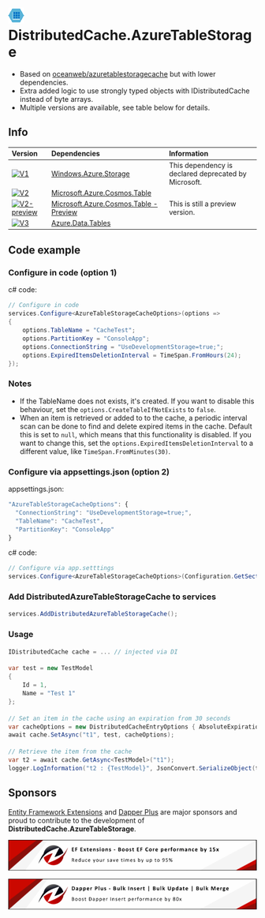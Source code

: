 # ![logo](resources/AzureTableStorage_logo_32x32.png) DistributedCache.AzureTableStorage

* Based on [oceanweb/azuretablestoragecache](https://gitlab.com/oceanweb/azuretablestoragecache) but with lower dependencies.
* Extra added logic to use strongly typed objects with IDistributedCache instead of byte arrays.
* Multiple versions are available, see table below for details.

## Info
| Version | Dependencies | Information 
| :--- | :--- | :---
[![V1](https://img.shields.io/badge/nuget-v1.2.0-blue)](https://www.nuget.org/packages/DistributedCache.AzureTableStorage/1.2.0) | [Windows.Azure.Storage](https://www.nuget.org/packages/WindowsAzure.Storage/) | This dependency is declared deprecated by Microsoft.
[![V2](https://img.shields.io/badge/nuget-v2.1.0-blue)](https://www.nuget.org/packages/DistributedCache.AzureTableStorage/2.1.0) | [Microsoft.Azure.Cosmos.Table](https://www.nuget.org/packages/Microsoft.Azure.Cosmos.Table/1.0.7) |
[![V2-preview](https://img.shields.io/badge/nuget-v2.1.0_Preview-blue)](https://www.nuget.org/packages/DistributedCache.AzureTableStorage/2.1.0-preview) | [Microsoft.Azure.Cosmos.Table - Preview](https://www.nuget.org/packages/Microsoft.Azure.Cosmos.Table/2.0.0-preview) | This is still a preview version.
[![V3](https://img.shields.io/badge/nuget-v3.3.0-blue)](https://www.nuget.org/packages/DistributedCache.AzureTableStorage) | [Azure.Data.Tables](https://www.nuget.org/packages/Azure.Data.Tables) |


## Code example

### Configure in code (option 1)
c# code:
``` c#
// Configure in code
services.Configure<AzureTableStorageCacheOptions>(options =>
{
    options.TableName = "CacheTest";
    options.PartitionKey = "ConsoleApp";
    options.ConnectionString = "UseDevelopmentStorage=true;";
    options.ExpiredItemsDeletionInterval = TimeSpan.FromHours(24);
});
```

### Notes

- If the TableName does not exists, it's created. If you want to disable this behaviour, set the `options.CreateTableIfNotExists` to `false`.
- When an item is retrieved or added to to the cache, a periodic interval scan can be done to find and delete expired items in the cache. Default this is set to `null`, which means that this functionality is disabled. If you want to change this, set the `options.ExpiredItemsDeletionInterval` to a different value, like `TimeSpan.FromMinutes(30)`.

### Configure via appsettings.json (option 2)

appsettings.json:
``` js
"AzureTableStorageCacheOptions": {
  "ConnectionString": "UseDevelopmentStorage=true;",
  "TableName": "CacheTest",
  "PartitionKey": "ConsoleApp"
}
```

c# code:
``` c#
// Configure via app.setttings
services.Configure<AzureTableStorageCacheOptions>(Configuration.GetSection("AzureTableStorageCacheOptions"));
```

### Add DistributedAzureTableStorageCache to services
``` c#
services.AddDistributedAzureTableStorageCache();
```

### Usage

``` c#
IDistributedCache cache = ... // injected via DI

var test = new TestModel
{
    Id = 1,
    Name = "Test 1"
};

// Set an item in the cache using an expiration from 30 seconds
var cacheOptions = new DistributedCacheEntryOptions { AbsoluteExpirationRelativeToNow = TimeSpan.FromSeconds(30) };
await cache.SetAsync("t1", test, cacheOptions);

// Retrieve the item from the cache
var t2 = await cache.GetAsync<TestModel>("t1");
logger.LogInformation("t2 : {TestModel}", JsonConvert.SerializeObject(t2));
```


## Sponsors

[Entity Framework Extensions](https://entityframework-extensions.net/?utm_source=StefH) and [Dapper Plus](https://dapper-plus.net/?utm_source=StefH) are major sponsors and proud to contribute to the development of **DistributedCache.AzureTableStorage**.

[![Entity Framework Extensions](https://raw.githubusercontent.com/StefH/resources/main/sponsor/entity-framework-extensions-sponsor.png)](https://entityframework-extensions.net/bulk-insert?utm_source=StefH)

[![Dapper Plus](https://raw.githubusercontent.com/StefH/resources/main/sponsor/dapper-plus-sponsor.png)](https://dapper-plus.net/bulk-insert?utm_source=StefH)